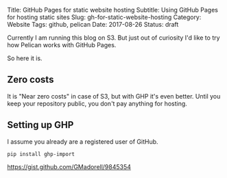 Title: GitHub Pages for static website hosting
Subtitle: Using GitHub Pages for hosting static sites
Slug: gh-for-static-website-hosting
Category: Website
Tags: github, pelican
Date: 2017-08-26
Status: draft

Currently I am running this blog on S3. But just out of curiosity I'd like to try how Pelican works with GitHub Pages.

So here it is.

## Zero costs

It is "Near zero costs" in case of S3, but with GHP it's even better. Until you keep your repository public, you don't pay anything for hosting.

## Setting up GHP

I assume you already are a registered user of GitHub.

`pip install ghp-import`


https://gist.github.com/GMadorell/9845354
